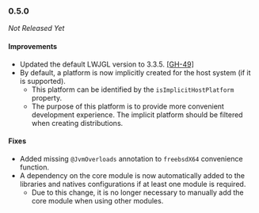 ### 0.5.0

_Not Released Yet_

#### Improvements

- Updated the default LWJGL version to 3.3.5. [[GH-49]](https://github.com/Osmerion/gradle-lwjgl3/issues/49)
- By default, a platform is now implicitly created for the host system (if it is
  supported).
  - This platform can be identified by the `isImplicitHostPlatform` property.
  - The purpose of this platform is to provide more convenient development
    experience. The implicit platform should be filtered when creating
    distributions.

#### Fixes

- Added missing `@JvmOverloads` annotation to `freebsdX64` convenience function.
- A dependency on the core module is now automatically added to the libraries
  and natives configurations if at least one module is required.
  - Due to this change, it is no longer necessary to manually add the core
    module when using other modules.